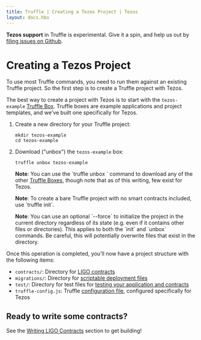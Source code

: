 ```yaml
---
title: Truffle | Creating a Tezos Project | Tezos
layout: docs.hbs
---
```


<p class="alert alert-danger">
<strong>Tezos support</strong> in Truffle is experimental. Give it a spin, and help us out by <a href="https://github.com/trufflesuite/truffle/issues">filing issues on Github</a>.
</p>

# Creating a Tezos Project

To use most Truffle commands, you need to run them against an existing Truffle project. So the first step is to create a Truffle project with Tezos.

The best way to create a project with Tezos is to start with the `tezos-example` [Truffle Box](/boxes). Truffle boxes are example applications and project templates, and we've built one specifically for Tezos. 

1. Create a new directory for your Truffle project:

   ```shell
   mkdir tezos-example
   cd tezos-example
   ```

1. Download ("unbox") the `tezos-example` box:

   ```shell
   truffle unbox tezos-example
   ```

   <p class="alert alert-info">
   <strong>Note</strong>: You can use the `truffle unbox <box-name>` command to download any of the other <a href="/boxes">Truffle Boxes</a>, though note that as of this writing, few exist for Tezos.
   </p>

   <p class="alert alert-info">
   <strong>Note</strong>: To create a bare Truffle project with no smart contracts included, use `truffle init`.
   </p>

   <p class="alert alert-info">
   <strong>Note</strong>: You can use an optional `--force` to initialize the project in the current directory regardless of its state (e.g. even if it contains other files or directories). This applies to both the `init` and `unbox` commands. Be careful, this will potentially overwrite files that exist in the directory.
   </p>

Once this operation is completed, you'll now have a project structure with the following items:

* `contracts/`: Directory for [LIGO contracts](/docs/tezos/truffle/getting-started/writing-tezos-contracts)
* `migrations/`: Directory for [scriptable deployment files](/docs/tezos/truffle/getting-started/deploying-tezos-contracts)
* `test/`: Directory for test files for [testing your application and contracts](/docs/tezos/truffle/getting-started/testing-your-tezos-contracts)
* `truffle-config.js`: Truffle [configuration file](/docs/tezos/truffle/reference/configuring-tezos-projects), configured specifically for Tezos

## Ready to write some contracts?

See the [Writing LIGO Contracts](/docs/tezos/truffle/getting-started/writing-tezos-contracts) section to get building!
